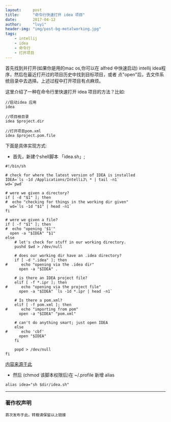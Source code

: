 ```yaml
---
layout:     post
title:      "命令行快速打开 idea 项目"
date:       2017-04-12
author:     "luyi"
header-img: "img/post-bg-metalworking.jpg"
tags:
    - intellij
    - idea
    - 命令行
    - 打开项目
---
```

首先找到并打开(如果你是用的mac os,你可以在 alfred 中快速启动) intellij idea程序，然后在最近打开过的项目历史中找到目标项目，或者
点"open"后，去文件系统目录中去选择。上述过程中打开项目有点麻烦。

这里介绍了一种在命令行里快速打开 idea 项目的方法？比如:

```
//启动idea 应用
idea
```

```
//项目根目录
idea $project.dir
```

```
//打开项目pom.xml
idea $project.pom.file
```
下面是具体实现方式:

- 首先，新建个shell脚本 「idea.sh」;

```
#!/bin/sh

# check for where the latest version of IDEA is installed
IDEA=`ls -1d /Applications/IntelliJ\ * | tail -n1`
wd=`pwd`

# were we given a directory?
if [ -d "$1" ]; then
#  echo "checking for things in the working dir given"
  wd=`ls -1d "$1" | head -n1`
fi

# were we given a file?
if [ -f "$1" ]; then
#  echo "opening '$1'"
  open -a "$IDEA" "$1"
else
    # let's check for stuff in our working directory.
    pushd $wd > /dev/null

    # does our working dir have an .idea directory?
    if [ -d ".idea" ]; then
#      echo "opening via the .idea dir"
      open -a "$IDEA" .

    # is there an IDEA project file?
    elif [ -f *.ipr ]; then
#      echo "opening via the project file"
      open -a "$IDEA" `ls -1d *.ipr | head -n1`

    # Is there a pom.xml?
    elif [ -f pom.xml ]; then
#      echo "importing from pom"
      open -a "$IDEA" "pom.xml"

    # can't do anything smart; just open IDEA
    else
#      echo 'cbf'
      open "$IDEA"
    fi

    popd > /dev/null
fi
```

[内容来源于此](https://gist.github.com/chrisdarroch/7018927)

- 然后 (chmod 该脚本权限后)在 ~/.profile 新增 alias

```
alias idea="sh $dir/idea.sh"
```
---
### 著作权声明

`首次发布于此，转载请保留以上链接`
